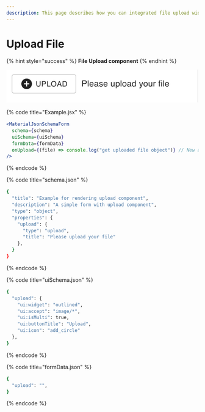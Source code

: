 ```yaml
---
description: This page describes how you can integrated file upload widget
---
```


# Upload File

{% hint style="success" %}
**File Upload component**
{% endhint %}

![File upload widget](../.gitbook/assets/image%20%284%29.png)



{% code title="Example.jsx" %}
```jsx
<MaterialJsonSchemaForm
  schema={schema}
  uiSchema={uiSchema}
  formData={formData}
  onUpload={(file) => console.log("get uploaded file object")} // New addition
/>
```
{% endcode %}

{% code title="schema.json" %}
```bash
{
  "title": "Example for rendering upload component",
  "description": "A simple form with upload component",
  "type": "object",
  "properties": {
    "upload": {
      "type": "upload",
      "title": "Please upload your file"
    },
  }
}
```
{% endcode %}

{% code title="uiSchema.json" %}
```bash
{
  "upload": {
    "ui:widget": "outlined",
    "ui:accept": "image/*",
    "ui:isMulti": true,
    "ui:buttonTitle": "Upload",
    "ui:icon": "add_circle"
  },
}
```
{% endcode %}

{% code title="formData.json" %}
```bash
{
  "upload": "",
}
```
{% endcode %}

